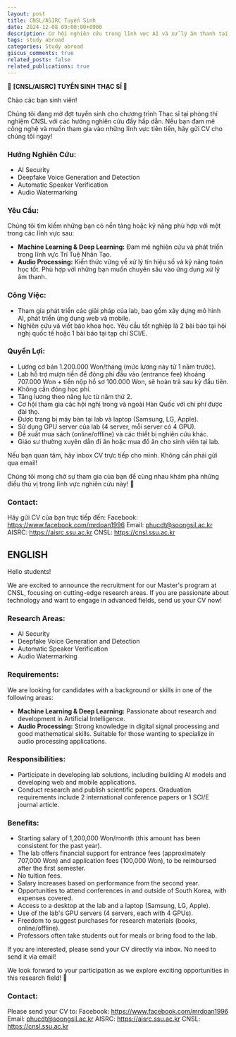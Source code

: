 ```yaml
---
layout: post
title: CNSL/ASIRC Tuyển Sinh
date: 2024-12-08 09:00:00+0900
description: Cơ hội nghiên cứu trong lĩnh vực AI và xử lý âm thanh tại Hàn Quốc
tags: study abroad
categories: Study abroad
giscus_comments: true
related_posts: false
related_publications: true
---
```


🌟 **[CNSL/AISRC] TUYỂN SINH THẠC SĨ 🌟**

Chào các bạn sinh viên!

Chúng tôi đang mở đợt tuyển sinh cho chương trình Thạc sĩ tại phòng thí nghiệm CNSL với các hướng nghiên cứu đầy hấp dẫn. Nếu bạn đam mê công nghệ và muốn tham gia vào những lĩnh vực tiên tiến, hãy gửi CV cho chúng tôi ngay!

### **Hướng Nghiên Cứu:**
- AI Security
- Deepfake Voice Generation and Detection
- Automatic Speaker Verification
- Audio Watermarking

### **Yêu Cầu:**
Chúng tôi tìm kiếm những bạn có nền tảng hoặc kỹ năng phù hợp với một trong các lĩnh vực sau:
- **Machine Learning & Deep Learning:** Đam mê nghiên cứu và phát triển trong lĩnh vực Trí Tuệ Nhân Tạo.
- **Audio Processing:** Kiến thức vững về xử lý tín hiệu số và kỹ năng toán học tốt. Phù hợp với những bạn muốn chuyên sâu vào ứng dụng xử lý âm thanh.

### **Công Việc:**
- Tham gia phát triển các giải pháp của lab, bao gồm xây dựng mô hình AI, phát triển ứng dụng web và mobile.
- Nghiên cứu và viết báo khoa học. Yêu cầu tốt nghiệp là 2 bài báo tại hội nghị quốc tế hoặc 1 bài báo tại tạp chí SCI/E.

### **Quyền Lợi:**
- Lương cơ bản 1.200.000 Won/tháng (mức lương này từ 1 năm trước).
- Lab hỗ trợ mượn tiền để đóng phí đầu vào (entrance fee) khoảng 707.000 Won + tiền nộp hồ sơ 100.000 Won, sẽ hoàn trả sau kỳ đầu tiên.
- Không cần đóng học phí.
- Tăng lương theo năng lực từ năm thứ 2.
- Cơ hội tham gia các hội nghị trong và ngoài Hàn Quốc với chi phí được đài thọ.
- Được trang bị máy bàn tại lab và laptop (Samsung, LG, Apple).
- Sử dụng GPU server của lab (4 server, mỗi server có 4 GPU).
- Đề xuất mua sách (online/offline) và các thiết bị nghiên cứu khác.
- Giáo sư thường xuyên dẫn đi ăn hoặc mua đồ ăn cho sinh viên tại lab.

Nếu bạn quan tâm, hãy inbox CV trực tiếp cho mình. Không cần phải gửi qua email!

Chúng tôi mong chờ sự tham gia của bạn để cùng nhau khám phá những điều thú vị trong lĩnh vực nghiên cứu này! 🚀

### **Contact:**
Hãy gửi CV của bạn trực tiếp đến:
Facebook: https://www.facebook.com/mrdoan1996
Email: phucdt@soongsil.ac.kr
AISRC: https://aisrc.ssu.ac.kr
CNSL: https://cnsl.ssu.ac.kr

## ENGLISH
Hello students!

We are excited to announce the recruitment for our Master's program at CNSL, focusing on cutting-edge research areas. If you are passionate about technology and want to engage in advanced fields, send us your CV now!

### **Research Areas:**
- AI Security
- Deepfake Voice Generation and Detection
- Automatic Speaker Verification
- Audio Watermarking

### **Requirements:**
We are looking for candidates with a background or skills in one of the following areas:
- **Machine Learning & Deep Learning:** Passionate about research and development in Artificial Intelligence.
- **Audio Processing:** Strong knowledge in digital signal processing and good mathematical skills. Suitable for those wanting to specialize in audio processing applications.

### **Responsibilities:**
- Participate in developing lab solutions, including building AI models and developing web and mobile applications.
- Conduct research and publish scientific papers. Graduation requirements include 2 international conference papers or 1 SCI/E journal article.

### **Benefits:**
- Starting salary of 1,200,000 Won/month (this amount has been consistent for the past year).
- The lab offers financial support for entrance fees (approximately 707,000 Won) and application fees (100,000 Won), to be reimbursed after the first semester.
- No tuition fees.
- Salary increases based on performance from the second year.
- Opportunities to attend conferences in and outside of South Korea, with expenses covered.
- Access to a desktop at the lab and a laptop (Samsung, LG, Apple).
- Use of the lab's GPU servers (4 servers, each with 4 GPUs).
- Freedom to suggest purchases for research materials (books, online/offline).
- Professors often take students out for meals or bring food to the lab.

If you are interested, please send your CV directly via inbox. No need to send it via email!

We look forward to your participation as we explore exciting opportunities in this research field! 🚀

### **Contact:**
Please send your CV to:
Facebook: https://www.facebook.com/mrdoan1996
Email: phucdt@soongsil.ac.kr
AISRC: https://aisrc.ssu.ac.kr
CNSL: https://cnsl.ssu.ac.kr




